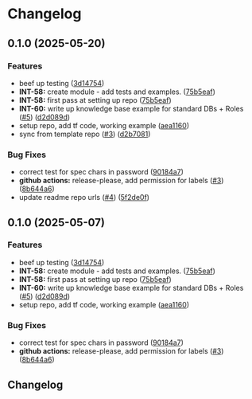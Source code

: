 # Changelog

## 0.1.0 (2025-05-20)


### Features

* beef up testing ([3d14754](https://github.com/masterpointio/terraform-postgres-config-dbs-users-roles/commit/3d147540644b99a3fcd895f1b3fd9676b0db6a06))
* **INT-58:** create module - add tests and examples. ([75b5eaf](https://github.com/masterpointio/terraform-postgres-config-dbs-users-roles/commit/75b5eaff49667e302fab3a856451690282603600))
* **INT-58:** first pass at setting up repo ([75b5eaf](https://github.com/masterpointio/terraform-postgres-config-dbs-users-roles/commit/75b5eaff49667e302fab3a856451690282603600))
* **INT-60:** write up knowledge base example for standard DBs + Roles ([#5](https://github.com/masterpointio/terraform-postgres-config-dbs-users-roles/issues/5)) ([d2d089d](https://github.com/masterpointio/terraform-postgres-config-dbs-users-roles/commit/d2d089d55599b6ae3a319d64ef05c58f1a18bcfb))
* setup repo, add tf code, working example ([aea1160](https://github.com/masterpointio/terraform-postgres-config-dbs-users-roles/commit/aea1160c62e2489bc6ad2c2fbb925e665f16755d))
* sync from template repo ([#3](https://github.com/masterpointio/terraform-postgres-config-dbs-users-roles/issues/3)) ([d2b7081](https://github.com/masterpointio/terraform-postgres-config-dbs-users-roles/commit/d2b7081b120d81e82313b90d89b00ce8e94e477a))


### Bug Fixes

* correct test for spec chars in password ([90184a7](https://github.com/masterpointio/terraform-postgres-config-dbs-users-roles/commit/90184a7e657baf1519ef5ab8c47384c191ec2d6b))
* **github actions:** release-please, add permission for labels ([#3](https://github.com/masterpointio/terraform-postgres-config-dbs-users-roles/issues/3)) ([8b644a6](https://github.com/masterpointio/terraform-postgres-config-dbs-users-roles/commit/8b644a61c7cad6d07ff97657a5bd38e7a160554a))
* update readme repo urls ([#4](https://github.com/masterpointio/terraform-postgres-config-dbs-users-roles/issues/4)) ([5f2de0f](https://github.com/masterpointio/terraform-postgres-config-dbs-users-roles/commit/5f2de0f9161e464b6d82846bab1d36f7fffb8664))

## 0.1.0 (2025-05-07)


### Features

* beef up testing ([3d14754](https://github.com/masterpointio/terraform-postgres-automation/commit/3d147540644b99a3fcd895f1b3fd9676b0db6a06))
* **INT-58:** create module - add tests and examples. ([75b5eaf](https://github.com/masterpointio/terraform-postgres-automation/commit/75b5eaff49667e302fab3a856451690282603600))
* **INT-58:** first pass at setting up repo ([75b5eaf](https://github.com/masterpointio/terraform-postgres-automation/commit/75b5eaff49667e302fab3a856451690282603600))
* **INT-60:** write up knowledge base example for standard DBs + Roles ([#5](https://github.com/masterpointio/terraform-postgres-automation/issues/5)) ([d2d089d](https://github.com/masterpointio/terraform-postgres-automation/commit/d2d089d55599b6ae3a319d64ef05c58f1a18bcfb))
* setup repo, add tf code, working example ([aea1160](https://github.com/masterpointio/terraform-postgres-automation/commit/aea1160c62e2489bc6ad2c2fbb925e665f16755d))


### Bug Fixes

* correct test for spec chars in password ([90184a7](https://github.com/masterpointio/terraform-postgres-automation/commit/90184a7e657baf1519ef5ab8c47384c191ec2d6b))
* **github actions:** release-please, add permission for labels ([#3](https://github.com/masterpointio/terraform-postgres-automation/issues/3)) ([8b644a6](https://github.com/masterpointio/terraform-postgres-automation/commit/8b644a61c7cad6d07ff97657a5bd38e7a160554a))

## Changelog
